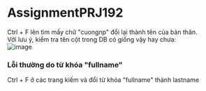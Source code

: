 # AssignmentPRJ192
Ctrl + F lên tìm mấy chữ "cuongnp" đổi lại thành tên của bản thân. <br>
Với lưu ý, kiểm tra tên cột trong DB có giống vậy hay chưa:<br>
![image](https://github.com/user-attachments/assets/fb64dfc6-407e-4c7c-808f-2a5bea5e4085)
<h3>Lỗi thường do từ khóa "fullname"</h3>
Ctrl + F ở các trang kiếm và đổi từ khóa "fullname" thành lastname
